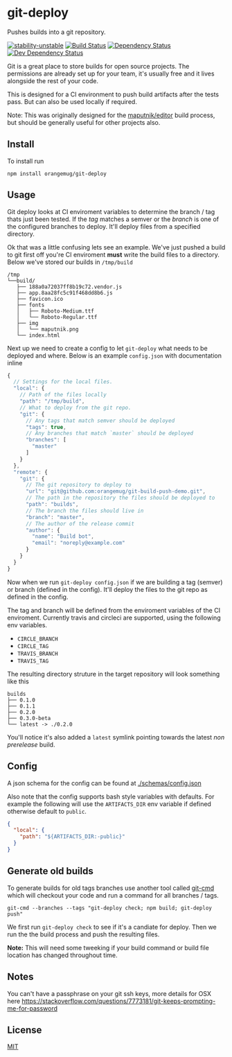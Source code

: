 # git-deploy
Pushes builds into a git repository.

[![stability-unstable](https://img.shields.io/badge/stability-unstable-yellow.svg)][stability]
[![Build Status](https://circleci.com/gh/orangemug/git-deploy.png?style=shield)][circleci]
[![Dependency Status](https://david-dm.org/orangemug/git-deploy.svg)][dm-prod]
[![Dev Dependency Status](https://david-dm.org/orangemug/git-deploy/dev-status.svg)][dm-dev]

[stability]:   https://github.com/orangemug/stability-badges#unstable
[circleci]:    https://circleci.com/gh/orangemug/git-deploy
[dm-prod]:     https://david-dm.org/orangemug/git-deploy
[dm-dev]:      https://david-dm.org/orangemug/git-deploy#info=devDependencies

Git is a great place to store builds for open source projects. The permissions are already set up for your team, it's usually free and it lives alongside the rest of your code.

This is designed for a CI environment to push build artifacts after the tests pass. But can also be used locally if required.

Note: This was originally designed for the [maputnik/editor](https://github.com/maputnik/editor) build process, but should be generally useful for other projects also.


## Install
To install run

```
npm install orangemug/git-deploy
```

## Usage
Git deploy looks at CI enviroment variables to determine the branch / tag thats just been tested. If the _tag_ matches a semver or the _branch_ is one of the configured branches to deploy. It'll deploy files from a specified directory.

Ok that was a little confusing lets see an example. We've just pushed a build to git first off you're CI enviroment **must** write the build files to a directory. Below we've stored our builds in `/tmp/build`

```
/tmp
└──build/
   ├── 188a0a72037ff8b19c72.vendor.js
   ├── app.8aa28fc5c91f468dd8b6.js
   ├── favicon.ico
   ├── fonts
   │   ├── Roboto-Medium.ttf
   │   └── Roboto-Regular.ttf
   ├── img
   │   └── maputnik.png
   └── index.html
```

Next up we need to create a config to let `git-deploy` what needs to be deployed and where. Below is an example `config.json` with documentation inline

```js
{
  // Settings for the local files.
  "local": {
    // Path of the files locally
    "path": "/tmp/build",
    // What to deploy from the git repo.
    "git": {
      // Any tags that match semver should be deployed
      "tags": true,
      // Any branches that match `master` should be deployed
      "branches": [
        "master"
      ]
    }
  },
  "remote": {
    "git": {
      // The git repository to deploy to
      "url": "git@github.com:orangemug/git-build-push-demo.git",
      // The path in the repository the files should be deployed to
      "path": "builds",
      // The branch the files should live in
      "branch": "master",
      // The author of the release commit
      "author": {
        "name": "Build bot",
        "email": "noreply@example.com"
      }
    }
  }
}
```

Now when we run `git-deploy config.json` if we are building a tag (semver) or branch (defined in the config). It'll deploy the files to the git repo as defined in the config.

The tag and branch will be defined from the enviroment variables of the CI enviroment. Currently travis and circleci are supported, using the following env variables.

 - `CIRCLE_BRANCH`
 - `CIRCLE_TAG`
 - `TRAVIS_BRANCH`
 - `TRAVIS_TAG`

The resulting directory struture in the target repository will look something like this

```
builds
├── 0.1.0
├── 0.1.1
├── 0.2.0
├── 0.3.0-beta
└── latest -> ./0.2.0
```

You'll notice it's also added a `latest` symlink pointing towards the latest _non prerelease_ build.


## Config
A json schema for the config can be found at [./schemas/config.json](./schemas/config.json)

Also note that the config supports bash style variables with defaults. For example the following will use the `ARTIFACTS_DIR` env variable if defined otherwise default to `public`.

```json
{
  "local": {
    "path": "${ARTIFACTS_DIR:-public}"
  }
}
```


## Generate old builds
To generate builds for old tags branches use another tool called [git-cmd](https://github.com/orangemug/git-cmd) which will checkout your code and run a command for all branches / tags.

```
git-cmd --branches --tags "git-deploy check; npm build; git-deploy push"
```

We first run `git-deploy check` to see if it's a candiate for deploy. Then we run the the build process and push the resulting files.

**Note:** This will need some tweeking if your build command or build file location has changed throughout time.


## Notes
You can't have a passphrase on your git ssh keys, more details for OSX here <https://stackoverflow.com/questions/7773181/git-keeps-prompting-me-for-password>


## License
[MIT](LICENSE)
